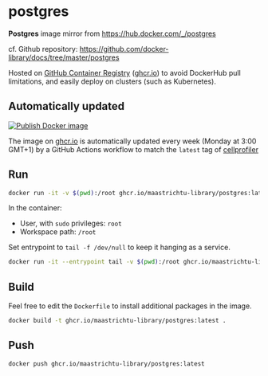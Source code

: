 # postgres
**Postgres** image mirror from https://hub.docker.com/_/postgres

cf. Github repository: https://github.com/docker-library/docs/tree/master/postgres

Hosted on [GitHub Container Registry](https://github.com/MaastrichtU-Library/postgres) ([ghcr.io](https://ghcr.io)) to avoid DockerHub pull limitations, and easily deploy on clusters (such as Kubernetes).


## Automatically updated

[![Publish Docker image](https://github.com/MaastrichtU-Library/postgres/workflows/Publish%20Docker%20image/badge.svg)](https://github.com/MaastrichtU-Library/postgres/actions)

The image on [ghcr.io](https://ghcr.io) is automatically updated every week (Monday at 3:00 GMT+1) by a GitHub Actions workflow to match the `latest` tag of [cellprofiler](https://hub.docker.com/_/postgres) 

## Run

```bash
docker run -it -v $(pwd):/root ghcr.io/maastrichtu-library/postgres:latest
```

In the container:

* User, with `sudo` privileges: `root`
* Workspace path: `/root`

Set entrypoint to `tail -f /dev/null` to keep it hanging as a service.

```bash
docker run -it --entrypoint tail -v $(pwd):/root ghcr.io/maastrichtu-library/postgres:latest -f /dev/null
```

## Build

Feel free to edit the `Dockerfile` to install additional packages in the image.

```bash
docker build -t ghcr.io/maastrichtu-library/postgres:latest .
```

## Push

```bash
docker push ghcr.io/maastrichtu-library/postgres:latest
```

